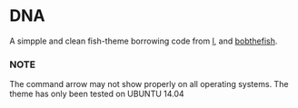 DNA
========


A simpple and clean fish-theme borrowing code from [l](https://github.com/bpinto/oh-my-fish/tree/master/themes/l), and [bobthefish](https://github.com/bpinto/oh-my-fish/tree/master/themes/bobthefish).


### NOTE
The command arrow may not show properly on all operating systems. The theme has only been tested on UBUNTU 14.04


